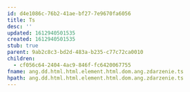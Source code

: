 ```yaml
---
id: d4e1086c-76b2-41ae-bf27-7e9670fa6056
title: Ts
desc: ''
updated: 1612940501535
created: 1612940501535
stub: true
parent: 9ab2c8c3-bd2d-483a-b235-c77c72ca0010
children:
  - cf056c64-2404-4ac9-846f-fc6420067755
fname: ang.dd.html.html.element.html.dom.ang.zdarzenie.ts
hpath: ang.dd.html.html.element.html.dom.ang.zdarzenie.ts
---
```



